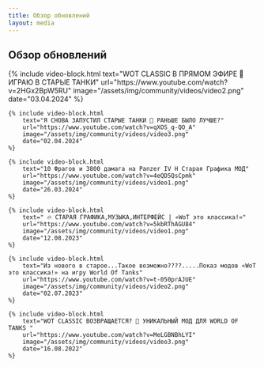 ```yaml
---
title: Обзор обновлений
layout: media
---
```


<div class="heading-media clearfix">
    <h2 class="news-head">Обзор обновлений</h2>
</div>
<div class="img-signature">
    {% include video-block.html 
        text="WOT CLASSIC В ПРЯМОМ ЭФИРЕ 🐙 ИГРАЮ В СТАРЫЕ ТАНКИ" 
        url="https://www.youtube.com/watch?v=2HGx2BpW5RU" 
        image="/assets/img/community/videos/video2.png" 
        date="03.04.2024" 
    %}

    {% include video-block.html 
        text="Я СНОВА ЗАПУСТИЛ СТАРЫЕ ТАНКИ 🐙 РАНЬШЕ БЫЛО ЛУЧШЕ?" 
        url="https://www.youtube.com/watch?v=qXOS_q-QO_A" 
        image="/assets/img/community/videos/video3.png" 
        date="02.04.2024" 
    %}

    {% include video-block.html 
        text="10 Фрагов и 3800 дамага на Panzer IV H Старая Графика МОД" 
        url="https://www.youtube.com/watch?v=4eQD5QsCpmk" 
        image="/assets/img/community/videos/video1.png" 
        date="26.03.2024" 
    %}

    {% include video-block.html 
        text=" 🔥 СТАРАЯ ГРАФИКА,МУЗЫКА,ИНТЕРФЕЙС | «WoT это классика!»" 
        url="https://www.youtube.com/watch?v=5kbRThAGU84" 
        image="/assets/img/community/videos/video1.png" 
        date="12.08.2023" 
    %}

    {% include video-block.html 
        text="Из нового в старое...Такое возможно????.....Показ модов «WoT это классика!» на игру World Of Tanks" 
        url="https://www.youtube.com/watch?v=t-050prAJUE" 
        image="/assets/img/community/videos/video2.png" 
        date="02.07.2023" 
    %}

    {% include video-block.html 
        text="WOT CLASSIC ВОЗВРАЩАЕТСЯ? 🐙 УНИКАЛЬНЫЙ МОД ДЛЯ WORLD OF TANKS "
        url="https://www.youtube.com/watch?v=MeLGBNBhLYI"
        image="/assets/img/community/videos/video3.png"
        date="16.08.2022"
    %}
</div>
